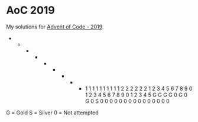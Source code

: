 # AoC 2019
My solutions for [Advent of Code - 2019](https://adventofcode.com/2019).

- - - - - - - - - 1 1 1 1 1 1 1 1 1 1 2 2 2 2 2 2
1 2 3 4 5 6 7 8 9 0 1 2 3 4 5 6 7 8 9 0 1 2 3 4 5
G G G G 0 G 0 G 0 S 0 0 0 0 0 0 0 0 0 0 0 0 0 0 0

G = Gold
S = Silver
0 = Not attempted